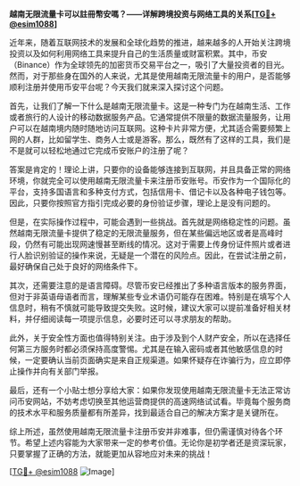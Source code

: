 **越南无限流量卡可以註冊幣安嗎？——详解跨境投资与网络工具的关系[[TG💪+ @esim1088](https://t.me/s/esim1088)]**

近年来，随着互联网技术的发展和全球化趋势的推进，越来越多的人开始关注跨境投资以及如何利用网络工具来提升自己的生活质量或财富积累。其中，币安（Binance）作为全球领先的加密货币交易平台之一，吸引了大量投资者的目光。然而，对于那些身在国外的人来说，尤其是使用越南无限流量卡的用户，是否能够顺利注册并使用币安平台呢？今天我们就来深入探讨这个问题。

首先，让我们了解一下什么是越南无限流量卡。这是一种专门为在越南生活、工作或者旅行的人设计的移动数据服务产品。它通常提供不限量的数据流量服务，让用户可以在越南境内随时随地访问互联网。这种卡片非常方便，尤其适合需要频繁上网的人群，比如留学生、商务人士或是游客。那么，既然有了这样的工具，我们是不是就可以轻松地通过它完成币安账户的注册了呢？

答案是肯定的！理论上讲，只要你的设备能够连接到互联网，并且具备正常的网络环境，你就完全可以使用越南无限流量卡来注册币安账号。币安作为一个国际化的平台，支持多国语言和多种支付方式，包括信用卡、借记卡以及各种电子钱包等。因此，只要你按照官方指引完成必要的身份验证步骤，理论上是没有问题的。

但是，在实际操作过程中，可能会遇到一些挑战。首先就是网络稳定性的问题。虽然越南无限流量卡提供了稳定的无限流量服务，但在某些偏远地区或者是高峰时段，仍然有可能出现网速慢甚至断线的情况。这对于需要上传身份证件照片或者进行人脸识别验证的操作来说，无疑是一个潜在的风险点。因此，在尝试注册之前，最好确保自己处于良好的网络条件下。

其次，还需要注意的是语言障碍。尽管币安已经推出了多种语言版本的服务界面，但对于非英语母语者而言，理解某些专业术语仍可能存在困难。特别是在填写个人信息时，稍有不慎就可能导致提交失败。这时候，建议大家可以提前准备好相关材料，并仔细阅读每一项提示信息，必要时还可以寻求朋友的帮助。

此外，关于安全性方面也值得特别关注。由于涉及到个人财产安全，所以在选择任何第三方服务时都必须保持高度警惕。尤其是在输入密码或者其他敏感信息的时候，一定要确认当前页面确实是来自正规渠道。如果怀疑存在诈骗行为，应立即停止操作并向有关部门举报。

最后，还有一个小贴士想分享给大家：如果你发现使用越南无限流量卡无法正常访问币安网站，不妨考虑切换至其他运营商提供的高速网络试试看。毕竟每个服务商的技术水平和服务质量都有所差异，找到最适合自己的解决方案才是关键所在。

综上所述，虽然使用越南无限流量卡注册币安并非难事，但仍需谨慎对待各个环节。希望上述内容能为大家带来一定的参考价值。无论你是初学者还是资深玩家，只要掌握了正确的方法，就能更加从容地应对未来的挑战！

[[TG💪+ @esim1088](https://t.me/s/esim1088) ![Image](https://i.postimg.cc/4NQfJmqS/Snipaste-2025-05-13-00-14-12.png)]